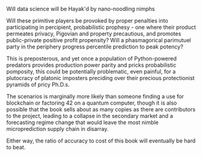 

Will data science will be Hayak'd by nano-noodling nimphs

Will these primitive players be provoked by proper penalties into participating in percipient, probabilistic prophesy - one where their product permeates privacy, Pigovian and property precautious, and promotes public-private positive profit propensity? Will a phasmagorical
parimutuel party in the periphery progress percentile prediction to peak potency? 

This is preposterous, and yet once a population of Python-powered predators provides production power parity
and pricks probabilistic pomposity, this could be potentially problematic, even painful, for a plutocracy of platonic
imposters preciding over their precious protectionist pyramids of pricy Ph.D.s.  

The scenarios is marginally more likely than someone finding a use for blockchain or factoring 42 on a quantum computer, though it is also
possible that the book sells about as many copies as there are contributors to the project, leading to a collapse
in the secondary market and a forecasting regime change that would leave the most nimble microprediction 
supply chain in disarray. 

Either way, the ratio of accuracy to cost of this book will eventually be hard to beat. 


